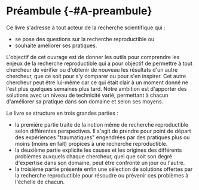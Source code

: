 # Préambule {-#A-preambule}

Ce livre s'adresse à tout acteur de la recherche scientifique qui : 

- se pose des questions sur la recherche reproductible ou 
- souhaite améliorer ses pratiques.

L'objectif de cet ouvrage est de donner les outils pour comprendre les enjeux de la recherche reproductible qui a pour objectif de permettre à tout chercheur de vérifier ou d'obtenir de nouveau les résultats d'un autre chercheur, que ce soit pour s'y comparer ou pour s'en inspirer. Cet autre chercheur peut être lui-même car ce qui était clair à un moment donné ne l'est plus quelques semaines plus tard. Notre ambition est d'apporter des solutions avec un niveau de technicité varié, permettant à chacun d'améliorer sa pratique dans son domaine et selon ses moyens.

Le livre se structure en trois grandes parties :

- la première partie traite de la notion même de recherche reproductible selon différentes perspectives. Il s'agit de prendre pour point de départ des expériences "traumatiques" engendrées par des pratiques plus ou moins (moins en fait) propices à une recherche reproductible. 
- la deuxième partie explicite les causes et les origines des différents problèmes auxquels chaque chercheur, quel que soit son degré d'expertise dans son domaine, peut être confronté un jour ou l'autre. 
- la troisième partie présente enfin une sélection de solutions offertes par la recherche reproductible pour résoudre ou prévenir ces problèmes à l'échelle de chacun.
